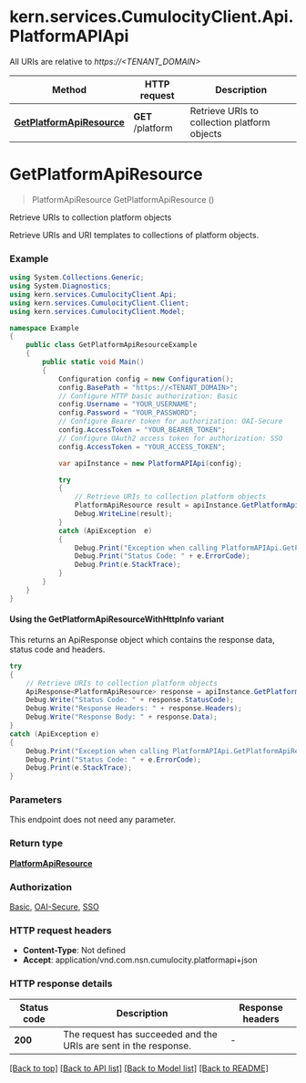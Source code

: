 # kern.services.CumulocityClient.Api.PlatformAPIApi

All URIs are relative to *https://<TENANT_DOMAIN>*

| Method | HTTP request | Description |
|--------|--------------|-------------|
| [**GetPlatformApiResource**](PlatformAPIApi.md#getplatformapiresource) | **GET** /platform | Retrieve URIs to collection platform objects |

<a name="getplatformapiresource"></a>
# **GetPlatformApiResource**
> PlatformApiResource GetPlatformApiResource ()

Retrieve URIs to collection platform objects

Retrieve URIs and URI templates to collections of platform objects.

### Example
```csharp
using System.Collections.Generic;
using System.Diagnostics;
using kern.services.CumulocityClient.Api;
using kern.services.CumulocityClient.Client;
using kern.services.CumulocityClient.Model;

namespace Example
{
    public class GetPlatformApiResourceExample
    {
        public static void Main()
        {
            Configuration config = new Configuration();
            config.BasePath = "https://<TENANT_DOMAIN>";
            // Configure HTTP basic authorization: Basic
            config.Username = "YOUR_USERNAME";
            config.Password = "YOUR_PASSWORD";
            // Configure Bearer token for authorization: OAI-Secure
            config.AccessToken = "YOUR_BEARER_TOKEN";
            // Configure OAuth2 access token for authorization: SSO
            config.AccessToken = "YOUR_ACCESS_TOKEN";

            var apiInstance = new PlatformAPIApi(config);

            try
            {
                // Retrieve URIs to collection platform objects
                PlatformApiResource result = apiInstance.GetPlatformApiResource();
                Debug.WriteLine(result);
            }
            catch (ApiException  e)
            {
                Debug.Print("Exception when calling PlatformAPIApi.GetPlatformApiResource: " + e.Message);
                Debug.Print("Status Code: " + e.ErrorCode);
                Debug.Print(e.StackTrace);
            }
        }
    }
}
```

#### Using the GetPlatformApiResourceWithHttpInfo variant
This returns an ApiResponse object which contains the response data, status code and headers.

```csharp
try
{
    // Retrieve URIs to collection platform objects
    ApiResponse<PlatformApiResource> response = apiInstance.GetPlatformApiResourceWithHttpInfo();
    Debug.Write("Status Code: " + response.StatusCode);
    Debug.Write("Response Headers: " + response.Headers);
    Debug.Write("Response Body: " + response.Data);
}
catch (ApiException e)
{
    Debug.Print("Exception when calling PlatformAPIApi.GetPlatformApiResourceWithHttpInfo: " + e.Message);
    Debug.Print("Status Code: " + e.ErrorCode);
    Debug.Print(e.StackTrace);
}
```

### Parameters
This endpoint does not need any parameter.
### Return type

[**PlatformApiResource**](PlatformApiResource.md)

### Authorization

[Basic](../README.md#Basic), [OAI-Secure](../README.md#OAI-Secure), [SSO](../README.md#SSO)

### HTTP request headers

 - **Content-Type**: Not defined
 - **Accept**: application/vnd.com.nsn.cumulocity.platformapi+json


### HTTP response details
| Status code | Description | Response headers |
|-------------|-------------|------------------|
| **200** | The request has succeeded and the URIs are sent in the response. |  -  |

[[Back to top]](#) [[Back to API list]](../README.md#documentation-for-api-endpoints) [[Back to Model list]](../README.md#documentation-for-models) [[Back to README]](../README.md)

